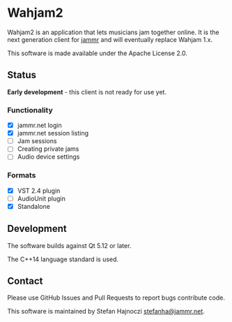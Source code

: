 # Wahjam2

Wahjam2 is an application that lets musicians jam together online. It is the
next generation client for [jammr](https://jammr.net/) and will eventually
replace Wahjam 1.x.

This software is made available under the Apache License 2.0.

## Status

**Early development** - this client is not ready for use yet.

### Functionality
- [x] jammr.net login
- [x] jammr.net session listing
- [ ] Jam sessions
- [ ] Creating private jams
- [ ] Audio device settings

### Formats
- [x] VST 2.4 plugin
- [ ] AudioUnit plugin
- [x] Standalone

## Development

The software builds against Qt 5.12 or later.

The C++14 language standard is used.

## Contact

Please use GitHub Issues and Pull Requests to report bugs contribute code.

This software is maintained by Stefan Hajnoczi <stefanha@jammr.net>.

